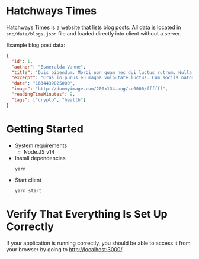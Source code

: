 # Hatchways Times

Hatchways Times is a website that lists blog posts. All data is located in `src/data/blogs.json` file and loaded directly into client without a server.

Example blog post data:

```json
{
  "id": 1,
  "author": "Esmeralda Vanne",
  "title": "Duis bibendum. Morbi non quam nec dui luctus rutrum. Nulla tellus.",
  "excerpt": "Cras in purus eu magna vulputate luctus. Cum sociis natoque penatibus et magnis dis parturient montes, nascetur ridiculus mus.",
  "date": "1634439025000",
  "image": "http://dummyimage.com/200x134.png/cc0000/ffffff",
  "readingTimeMinutes": 9,
  "tags": ["crypto", "health"]
}
```

# Getting Started

- System requirements
  - Node.JS v14
- Install dependencies
  ```
  yarn
  ```
- Start client
  ```
  yarn start
  ```
  
# Verify That Everything Is Set Up Correctly

If your application is running correctly, you should be able to access it from your browser by going to [http://localhost:3000/](http://localhost:3000/).
